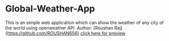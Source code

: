# Global-Weather-App
This is an simple web application which can show the weather of any city of the world using openweather API.
Author: [Roushan Raj]{https://github.com/ROUSHAN656}
[click here for preview](https://roushan656.github.io/Global-Weather-App/) 
